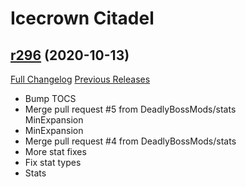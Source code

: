 # <DBM> Icecrown Citadel

## [r296](https://github.com/DeadlyBossMods/DBM-WotLK/tree/r296) (2020-10-13)
[Full Changelog](https://github.com/DeadlyBossMods/DBM-WotLK/compare/r295...r296) [Previous Releases](https://github.com/DeadlyBossMods/DBM-WotLK/releases)

- Bump TOCS  
- Merge pull request #5 from DeadlyBossMods/stats  
    MinExpansion  
- MinExpansion  
- Merge pull request #4 from DeadlyBossMods/stats  
- More stat fixes  
- Fix stat types  
- Stats  
